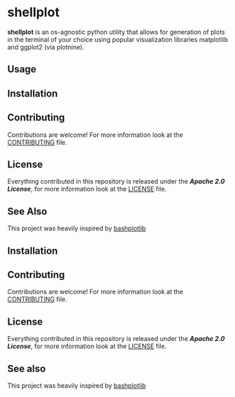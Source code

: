 # shellplot
**shellplot** is an os-agnostic python utility that allows for generation of
plots in the terminal of your choice using popular visualization libraries
matplotlib and ggplot2 (via plotnine).

## Usage

## Installation

## Contributing
Contributions are welcome! For more information look at the [CONTRIBUTING] file.

## License
Everything contributed in this repository is released under the ***Apache 2.0
License***, for more information look at the [LICENSE] file.

## See Also
This project was heavily inspired by [bashplotlib](https://github.com/glamp/bashplotlib)

## Installation

## Contributing
Contributions are welcome! For more information look at the [CONTRIBUTING] file.

## License
Everything contributed in this repository is released under the ***Apache 2.0
License***, for more information look at the [LICENSE] file.

## See also
This project was heavily inspired by [bashplotlib](https://glamp/bashplotlib/blob/master/README.md)


[CONTRIBUTING]: https://github.com/HyperEntangledQubit/shellplot/blob/master/CONTRIBUTING.md
[LICENSE]: https://github.com/HyperEntangledQubit/shellplot/blob/master/LICENSE.md


